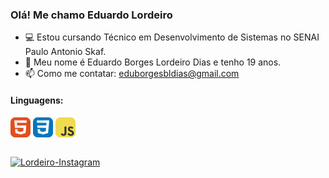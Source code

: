 ### Olá! Me chamo Eduardo Lordeiro

- 💻 Estou cursando Técnico em Desenvolvimento de Sistemas no SENAI Paulo Antonio Skaf.
- 💬 Meu nome é Eduardo Borges Lordeiro Dias e tenho 19 anos.
- 📫 Como me contatar: eduborgesbldias@gmail.com

#### Linguagens:
<div>
  <img align="center" alt="Lordeiro-HTML" height="32" width="32" src="https://github.com/tandpfun/skill-icons/blob/main/icons/HTML.svg">
  <img align="center" alt="Lordeiro-CSS" height="32" width="32" src="https://github.com/tandpfun/skill-icons/blob/main/icons/CSS.svg">
  <img align="center" alt="Lordeiro-Js" height="32" width="32" src="https://github.com/tandpfun/skill-icons/blob/main/icons/JavaScript.svg">
<div/>

##

<div>
  <div> 
      <a href="https://www.instagram.com/lordeiroedu/?hl=pt-br" target="_blank"><img align="center" alt="Lordeiro-Instagram" height="30" width="40" src="https://raw.githubusercontent.com/gauravghongde/social-icons/master/SVG/White/Instagram_white.svg" target="_blank"></a>
</div>
  
</div>

